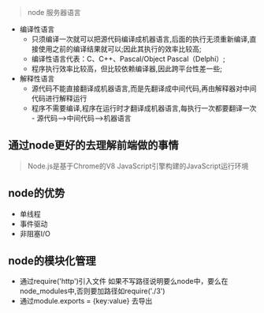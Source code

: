 > node 服务器语言
 
  - 编译性语言
       - 只须编译一次就可以把源代码编译成机器语言,后面的执行无须重新编译,直接使用之前的编译结果就可以;因此其执行的效率比较高;
       - 编译性语言代表：C、C++、Pascal/Object Pascal（Delphi）;
       - 程序执行效率比较高，但比较依赖编译器,因此跨平台性差一些;
   - 解释性语言
      - 源代码不能直接翻译成机器语言,而是先翻译成中间代码,再由解释器对中间代码进行解释运行
      - 程序不需要编译,程序在运行时才翻译成机器语言,每执行一次都要翻译一次
    - 源代码—>中间代码—>机器语言

##  通过node更好的去理解前端做的事情
> Node.js是基于Chrome的V8 JavaScript引擎构建的JavaScript运行环境

## node的优势
- 单线程
- 事件驱动
- 非阻塞I/O

## **node的模块化管理**
- 通过require('http')引入文件 如果不写路径说明要么node中，要么在node_modules中,否则要加路径如require('./3')
- 通过module.exports = {key:value} 去导出

